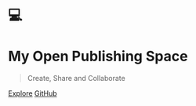 # 💻

# My Open Publishing Space

> Create, Share and Collaborate

[Explore](#my-open-publishing-space)
[GitHub](https://github.com/hibbitts-design/docsify-open-publishing-starter-kit)
